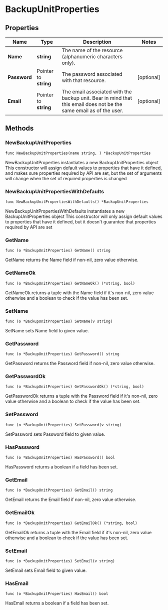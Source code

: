# BackupUnitProperties

## Properties

|Name | Type | Description | Notes|
|------------ | ------------- | ------------- | -------------|
|**Name** | **string** | The name of the  resource (alphanumeric characters only). | |
|**Password** | Pointer to **string** | The password associated with that resource. | [optional] |
|**Email** | Pointer to **string** | The email associated with the backup unit. Bear in mind that this email does not be the same email as of the user. | [optional] |

## Methods

### NewBackupUnitProperties

`func NewBackupUnitProperties(name string, ) *BackupUnitProperties`

NewBackupUnitProperties instantiates a new BackupUnitProperties object
This constructor will assign default values to properties that have it defined,
and makes sure properties required by API are set, but the set of arguments
will change when the set of required properties is changed

### NewBackupUnitPropertiesWithDefaults

`func NewBackupUnitPropertiesWithDefaults() *BackupUnitProperties`

NewBackupUnitPropertiesWithDefaults instantiates a new BackupUnitProperties object
This constructor will only assign default values to properties that have it defined,
but it doesn't guarantee that properties required by API are set

### GetName

`func (o *BackupUnitProperties) GetName() string`

GetName returns the Name field if non-nil, zero value otherwise.

### GetNameOk

`func (o *BackupUnitProperties) GetNameOk() (*string, bool)`

GetNameOk returns a tuple with the Name field if it's non-nil, zero value otherwise
and a boolean to check if the value has been set.

### SetName

`func (o *BackupUnitProperties) SetName(v string)`

SetName sets Name field to given value.


### GetPassword

`func (o *BackupUnitProperties) GetPassword() string`

GetPassword returns the Password field if non-nil, zero value otherwise.

### GetPasswordOk

`func (o *BackupUnitProperties) GetPasswordOk() (*string, bool)`

GetPasswordOk returns a tuple with the Password field if it's non-nil, zero value otherwise
and a boolean to check if the value has been set.

### SetPassword

`func (o *BackupUnitProperties) SetPassword(v string)`

SetPassword sets Password field to given value.

### HasPassword

`func (o *BackupUnitProperties) HasPassword() bool`

HasPassword returns a boolean if a field has been set.

### GetEmail

`func (o *BackupUnitProperties) GetEmail() string`

GetEmail returns the Email field if non-nil, zero value otherwise.

### GetEmailOk

`func (o *BackupUnitProperties) GetEmailOk() (*string, bool)`

GetEmailOk returns a tuple with the Email field if it's non-nil, zero value otherwise
and a boolean to check if the value has been set.

### SetEmail

`func (o *BackupUnitProperties) SetEmail(v string)`

SetEmail sets Email field to given value.

### HasEmail

`func (o *BackupUnitProperties) HasEmail() bool`

HasEmail returns a boolean if a field has been set.




